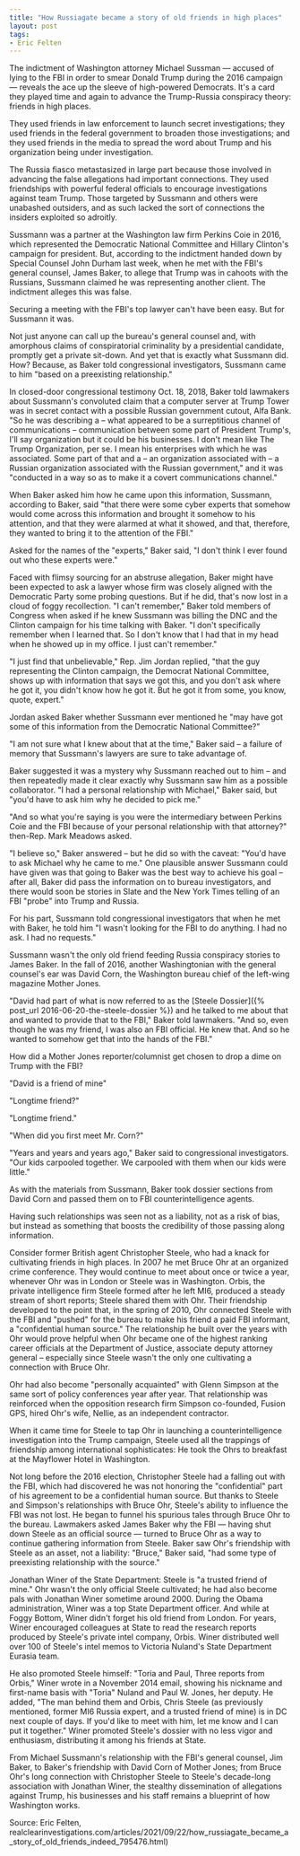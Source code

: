 ```yaml
---
title: "How Russiagate became a story of old friends in high places"
layout: post
tags:
- Eric Felten
---
```


The indictment of Washington attorney Michael Sussman — accused of lying to the FBI in order to smear Donald Trump during the 2016 campaign — reveals the ace up the sleeve of high-powered Democrats. It's a card they played time and again to advance the Trump-Russia conspiracy theory: friends in high places.

They used friends in law enforcement to launch secret investigations; they used friends in the federal government to broaden those investigations; and they used friends in the media to spread the word about Trump and his organization being under investigation.

The Russia fiasco metastasized in large part because those involved in advancing the false allegations had important connections. They used friendships with powerful federal officials to encourage investigations against team Trump. Those targeted by Sussmann and others were unabashed outsiders, and as such lacked the sort of connections the insiders exploited so adroitly.

Sussmann was a partner at the Washington law firm Perkins Coie in 2016, which represented the Democratic National Committee and Hillary Clinton's campaign for president. But, according to the indictment handed down by Special Counsel John Durham last week, when he met with the FBI's general counsel, James Baker, to allege that Trump was in cahoots with the Russians, Sussmann claimed he was representing another client. The indictment alleges this was false.

Securing a meeting with the FBI's top lawyer can't have been easy. But for Sussmann it was.

Not just anyone can call up the bureau's general counsel and, with amorphous claims of conspiratorial criminality by a presidential candidate, promptly get a private sit-down. And yet that is exactly what Sussmann did. How? Because, as Baker told congressional investigators, Sussmann came to him "based on a preexisting relationship."

In closed-door congressional testimony Oct. 18, 2018, Baker told lawmakers about Sussmann's convoluted claim that a computer server at Trump Tower was in secret contact with a possible Russian government cutout, Alfa Bank. "So he was describing a – what appeared to be a surreptitious channel of communications – communication between some part of President Trump's, I'll say organization but it could be his businesses. I don't mean like The Trump Organization, per se. I mean his enterprises with which he was associated. Some part of that and a – an organization associated with – a Russian organization associated with the Russian government," and it was "conducted in a way so as to make it a covert communications channel."

When Baker asked him how he came upon this information, Sussmann, according to Baker, said "that there were some cyber experts that somehow would come across this information and brought it somehow to his attention, and that they were alarmed at what it showed, and that, therefore, they wanted to bring it to the attention of the FBI."

Asked for the names of the "experts," Baker said, "I don't think I ever found out who these experts were."

Faced with flimsy sourcing for an abstruse allegation, Baker might have been expected to ask a lawyer whose firm was closely aligned with the Democratic Party some probing questions. But if he did, that's now lost in a cloud of foggy recollection. "I can't remember," Baker told members of Congress when asked if he knew Sussmann was billing the DNC and the Clinton campaign for his time talking with Baker. "I don't specifically remember when I learned that. So I don't know that I had that in my head when he showed up in my office. I just can't remember."

"I just find that unbelievable," Rep. Jim Jordan replied, "that the guy representing the Clinton campaign, the Democrat National Committee, shows up with information that says we got this, and you don't ask where he got it, you didn't know how he got it. But he got it from some, you know, quote, expert."

Jordan asked Baker whether Sussmann ever mentioned he "may have got some of this information from the Democratic National Committee?"

"I am not sure what I knew about that at the time," Baker said – a failure of memory that Sussmann's lawyers are sure to take advantage of.

Baker suggested it was a mystery why Sussmann reached out to him – and then repeatedly made it clear exactly why Sussmann saw him as a possible collaborator. "I had a personal relationship with Michael," Baker said, but "you'd have to ask him why he decided to pick me."

"And so what you're saying is you were the intermediary between Perkins Coie and the FBI because of your personal relationship with that attorney?" then-Rep. Mark Meadows asked.

"I believe so," Baker answered – but he did so with the caveat: "You'd have to ask Michael why he came to me." One plausible answer Sussmann could have given was that going to Baker was the best way to achieve his goal – after all, Baker did pass the information on to bureau investigators, and there would soon be stories in Slate and the New York Times telling of an FBI "probe" into Trump and Russia.

For his part, Sussmann told congressional investigators that when he met with Baker, he told him "I wasn't looking for the FBI to do anything. I had no ask. I had no requests."

Sussmann wasn't the only old friend feeding Russia conspiracy stories to James Baker. In the fall of 2016, another Washingtonian with the general counsel's ear was David Corn, the Washington bureau chief of the left-wing magazine Mother Jones.

"David had part of what is now referred to as the [Steele Dossier]({% post_url 2016-06-20-the-steele-dossier %}) and he talked to me about that and wanted to provide that to the FBI," Baker told lawmakers. "And so, even though he was my friend, I was also an FBI official. He knew that. And so he wanted to somehow get that into the hands of the FBI."

How did a Mother Jones reporter/columnist get chosen to drop a dime on Trump with the FBI?

"David is a friend of mine"

"Longtime friend?"

"Longtime friend."

"When did you first meet Mr. Corn?"

"Years and years and years ago," Baker said to congressional investigators. "Our kids carpooled together. We carpooled with them when our kids were little."

As with the materials from Sussmann, Baker took dossier sections from David Corn and passed them on to FBI counterintelligence agents.

Having such relationships was seen not as a liability, not as a risk of bias, but instead as something that boosts the credibility of those passing along information.

Consider former British agent Christopher Steele, who had a knack for cultivating friends in high places. In 2007 he met Bruce Ohr at an organized crime conference. They would continue to meet about once or twice a year, whenever Ohr was in London or Steele was in Washington. Orbis, the private intelligence firm Steele formed after he left MI6, produced a steady stream of short reports; Steele shared them with Ohr. Their friendship developed to the point that, in the spring of 2010, Ohr connected Steele with the FBI and "pushed" for the bureau to make his friend a paid FBI informant, a "confidential human source." The relationship he built over the years with Ohr would prove helpful when Ohr became one of the highest ranking career officials at the Department of Justice, associate deputy attorney general – especially since Steele wasn't the only one cultivating a connection with Bruce Ohr.

Ohr had also become "personally acquainted" with Glenn Simpson at the same sort of policy conferences year after year. That relationship was reinforced when the opposition research firm Simpson co-founded, Fusion GPS, hired Ohr's wife, Nellie, as an independent contractor.

When it came time for Steele to tap Ohr in launching a counterintelligence investigation into the Trump campaign, Steele used all the trappings of friendship among international sophisticates: He took the Ohrs to breakfast at the Mayflower Hotel in Washington.

Not long before the 2016 election, Christopher Steele had a falling out with the FBI, which had discovered he was not honoring the "confidential" part of his agreement to be a confidential human source. But thanks to Steele and Simpson's relationships with Bruce Ohr, Steele's ability to influence the FBI was not lost. He began to funnel his spurious tales through Bruce Ohr to the bureau. Lawmakers asked James Baker why the FBI — having shut down Steele as an official source — turned to Bruce Ohr as a way to continue gathering information from Steele. Baker saw Ohr's friendship with Steele as an asset, not a liability: "Bruce," Baker said, "had some type of preexisting relationship with the source."

Jonathan Winer of the State Department: Steele is "a trusted friend of mine."
Ohr wasn't the only official Steele cultivated; he had also become pals with Jonathan Winer sometime around 2000. During the Obama administration, Winer was a top State Department officer. And while at Foggy Bottom, Winer didn't forget his old friend from London. For years, Winer encouraged colleagues at State to read the research reports produced by Steele's private intel company, Orbis. Winer distributed well over 100 of Steele's intel memos to Victoria Nuland's State Department Eurasia team.

He also promoted Steele himself: "Toria and Paul, Three reports from Orbis," Winer wrote in a November 2014 email, showing his nickname and first-name basis with "Toria" Nuland and Paul W. Jones, her deputy. He added, "The man behind them and Orbis, Chris Steele (as previously mentioned, former MI6 Russia expert, and a trusted friend of mine) is in DC next couple of days. If you'd like to meet with him, let me know and I can put it together." Winer promoted Steele's dossier with no less vigor and enthusiasm, distributing it among his friends at State.

From Michael Sussmann's relationship with the FBI's general counsel, Jim Baker, to Baker's friendship with David Corn of Mother Jones; from Bruce Ohr's long connection with Christopher Steele to Steele's decade-long association with Jonathan Winer, the stealthy dissemination of allegations against Trump, his businesses and his staff remains a blueprint of how Washington works.

Source: Eric Felten, realclearinvestigations.com/articles/2021/09/22/how\_russiagate\_became\_a\_story\_of\_old\_friends\_indeed\_795476.html)
